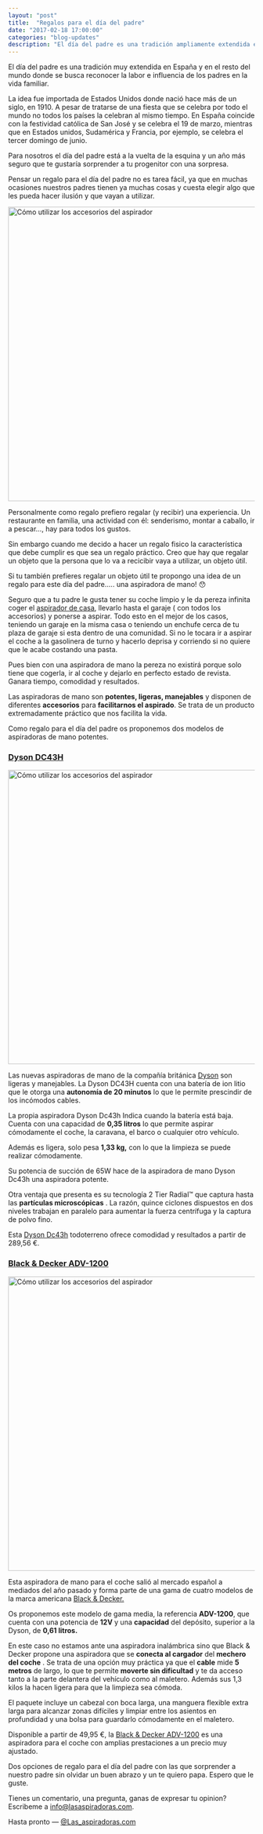 ```yaml
---
layout: "post"
title:  "Regalos para el día del padre"
date: "2017-02-18 17:00:00"
categories: "blog-updates"
description: "El día del padre es una tradición ampliamente extendida en España y en el resto del mundo donde se busca reconocer la labor e influencia de los padres en la vida familiar."
---
```


El día del padre es una tradición muy extendida en España y en el resto del mundo donde se busca reconocer la labor e influencia de los padres en la vida familiar.

La idea fue importada de Estados Unidos donde nació hace más de un siglo, en 1910.
A pesar de tratarse de una fiesta que se celebra por todo el mundo no todos los países la celebran al mismo tiempo. En España coincide con la festividad católica de San José y se celebra el 19 de marzo, mientras que en Estados unidos, Sudamérica y Francia, por ejemplo, se celebra el tercer domingo de junio.

Para nosotros el día del padre está a la vuelta de la esquina y un año más seguro que te gustaría sorprender a tu progenitor con una sorpresa.

Pensar un regalo para el día del padre no es tarea fácil, ya que en muchas ocasiones nuestros padres tienen ya muchas cosas y cuesta elegir algo que les pueda hacer ilusión y que vayan a utilizar.

<div class="text-center">
  <img src="{{ site.url }}/assets/img/varias/regalos-para-el-dia-del-padre.jpg" width="600" height="auto" alt="Cómo utilizar los accesorios del aspirador">
</div>

Personalmente como regalo prefiero regalar (y recibir) una experiencia. Un restaurante en familia, una actividad con él: senderismo, montar a caballo, ir a pescar…, hay para todos los gustos.

Sin embargo cuando me decido a hacer un regalo fisico la característica que debe cumplir es que sea un regalo práctico. Creo que hay que regalar un objeto que la persona que lo va a recicibir vaya a utilizar, un objeto útil.

Si tu también prefieres regalar un objeto útil te propongo una idea de un regalo para este día del padre..... una aspiradora de mano! 😯

Seguro que a tu padre le gusta tener su coche limpio y le da pereza infinita coger el [aspirador de casa](http://www.lasaspiradoras.com/tabla-caracteristicas-aspiradoras-trineo/), llevarlo hasta el garaje ( con todos los accesorios) y ponerse a aspirar. Todo esto en el mejor de los casos, teniendo un garaje en la misma casa o teniendo un enchufe cerca de tu plaza de garaje si esta dentro de una comunidad. Si no le tocara ir a aspirar el coche a la gasolinera de turno y hacerlo deprisa y corriendo si no quiere que le acabe costando una pasta.

Pues bien con una aspiradora de mano la pereza no existirá porque solo tiene que cogerla, ir al coche y dejarlo en perfecto estado de revista. Ganara tiempo, comodidad y resultados.

Las aspiradoras de mano son **potentes, ligeras, manejables** y disponen de diferentes **accesorios** para **facilitarnos el aspirado**. Se trata de un producto extremadamente práctico que nos facilita la vida.

Como regalo para el día del padre os proponemos dos modelos de aspiradoras de mano potentes.

<h3><a href="https://www.amazon.es/Dyson-DC43H-Aspiradora-Amarillo-Policarbonato/dp/B01M1DT98H/ref=as_li_ss_tl?s=kitchen&ie=UTF8&qid=1488719297&sr=1-7&keywords=Dyson+DC43H&linkCode=ll1&tag=lasaspirad-21&linkId=86f3145d0617aabd7b3f894feed1467e">Dyson DC43H</a></h3>

 <div class="text-center">
   <img src="{{ site.url }}/assets/img/Dyson DC43H/Dyson_V6_Car__Boat_12-low_definition.jpg" width="600" height="auto" alt="Cómo utilizar los accesorios del aspirador">
 </div>

Las nuevas aspiradoras de mano de la compañía británica [Dyson](https://www.amazon.es/b//ref=as_li_ss_tl?node=8452849031&ref=spkl_4_0_978398987&qid=1488719358&pf_rd_p=978398987&pf_rd_m=A1RKKUPIHCS9HS&pf_rd_t=301&pf_rd_s=desktop-auto-sparkle&pf_rd_r=FPAFEMMHW9FBZQ9SMQMS&pf_rd_i=Dyson&linkCode=ll2&tag=lasaspirad-21&linkId=9ef820d34eea03e83f1762ec609039f9) son ligeras y manejables. La Dyson DC43H cuenta con una batería de ion litio que le otorga una **autonomía de 20 minutos** lo que le permite prescindir de los incómodos cables.

La propia aspiradora Dyson Dc43h Indica cuando la batería está baja. Cuenta con una capacidad de **0,35 litros** lo que permite aspirar cómodamente el coche, la caravana, el barco o cualquier otro vehículo.

Además es ligera, solo pesa **1,33 kg,** con lo que la limpieza se puede realizar cómodamente.

Su potencia de succión de 65W hace de la aspiradora de mano Dyson Dc43h una aspiradora potente.

Otra ventaja que presenta es su tecnología 2 Tier Radial™ que captura hasta las **partículas microscópicas** . La razón, quince ciclones dispuestos en dos niveles trabajan en paralelo para aumentar la fuerza centrífuga y la captura de polvo fino.

Esta [Dyson Dc43h](https://www.amazon.es/Dyson-DC43H-Aspiradora-Amarillo-Policarbonato/dp/B01M1DT98H/ref=as_li_ss_tl?s=kitchen&ie=UTF8&qid=1488719297&sr=1-7&keywords=Dyson+DC43H&linkCode=ll1&tag=lasaspirad-21&linkId=86f3145d0617aabd7b3f894feed1467e) todoterreno ofrece comodidad y resultados a partir de 289,56 €.

<h3><a href="https://www.amazon.es/Black-Decker-ADV-1200-cicl%C3%B3nico-autom%C3%B3vil/dp/B017COMWTS/ref=as_li_ss_tl?s=kitchen&ie=UTF8&qid=1488719407&sr=8-1&keywords=Black+&+Decker+ADV-1200&linkCode=ll1&tag=lasaspirad-21&linkId=55a34f722d532e200da865bd2a8f00a0">Black & Decker ADV-1200</a></h3>

 <div class="text-center">
   <img src="{{ site.url }}/assets/img/black+decker- adv1200/ADV1200_A1_baja_resolucion.jpg" width="600" height="auto" alt="Cómo utilizar los accesorios del aspirador">
 </div>

Esta aspiradora de mano para el coche salió al mercado español a mediados del año pasado y forma parte de una gama de cuatro modelos de la marca americana [Black & Decker.](https://www.amazon.es/s/ref=as_li_ss_tl?__mk_es_ES=%C3%85M%C3%85%C5%BD%C3%95%C3%91&url=search-alias=aps&field-keywords=aspiradoras+de+mano+Black+&+Decker&linkCode=ll2&tag=lasaspirad-21&linkId=4c6c395fa0b772ec2a7389bc3e1050cb)

Os proponemos este modelo de gama media, la referencia **ADV-1200**, que cuenta con una potencia de **12V** y una **capacidad** del depósito, superior a la Dyson, de **0,61 litros.**

En este caso no estamos ante una aspiradora inalámbrica sino que Black & Decker propone una aspiradora que se **conecta al cargador** del **mechero del coche** . Se trata de una opción muy práctica ya que el **cable** mide **5 metros** de largo, lo que te permite **moverte sin dificultad** y te da acceso tanto a la parte delantera del vehículo como al maletero. Además sus 1,3 kilos la hacen ligera para que la limpieza sea cómoda.

El paquete incluye un cabezal con boca larga, una manguera flexible extra larga para alcanzar zonas difíciles y limpiar entre los asientos en profundidad y una bolsa para guardarlo cómodamente en el maletero.

Disponible a partir de 49,95 €, la [Black & Decker ADV-1200](https://www.amazon.es/Black-Decker-ADV-1200-cicl%C3%B3nico-autom%C3%B3vil/dp/B017COMWTS/ref=as_li_ss_tl?s=kitchen&ie=UTF8&qid=1488719407&sr=8-1&keywords=Black+&+Decker+ADV-1200&linkCode=ll1&tag=lasaspirad-21&linkId=55a34f722d532e200da865bd2a8f00a0) es una aspiradora para el coche con amplias prestaciones a un precio muy ajustado.

Dos opciones de regalo para el día del padre con las que sorprender a nuestro padre sin olvidar un buen abrazo y un te quiero papa. Espero que le guste.

Tienes un comentario, una pregunta, ganas de expresar tu opinion? Escribeme a info@lasaspiradoras.com.

Hasta pronto — [@Las_aspiradoras.com](https://twitter.com/Las_aspiradoras)
